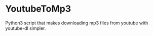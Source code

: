 # YoutubeToMp3
Python3 script that makes downloading mp3 files from youtube with youtube-dl simpler.
